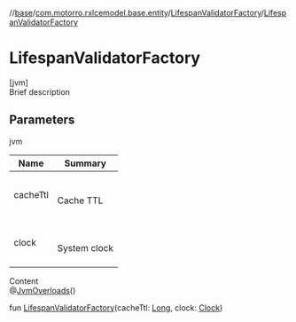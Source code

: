 //[base](../../index.md)/[com.motorro.rxlcemodel.base.entity](../index.md)/[LifespanValidatorFactory](index.md)/[LifespanValidatorFactory](-lifespan-validator-factory.md)



# LifespanValidatorFactory  
[jvm]  
Brief description  


## Parameters  
  
jvm  
  
|  Name|  Summary| 
|---|---|
| cacheTtl| <br><br>Cache TTL<br><br>
| clock| <br><br>System clock<br><br>
  
  
Content  
@[JvmOverloads](https://kotlinlang.org/api/latest/jvm/stdlib/kotlin.jvm/-jvm-overloads/index.html)()  
  
fun [LifespanValidatorFactory](-lifespan-validator-factory.md)(cacheTtl: [Long](https://kotlinlang.org/api/latest/jvm/stdlib/kotlin/-long/index.html), clock: [Clock](../-clock/index.md))  



